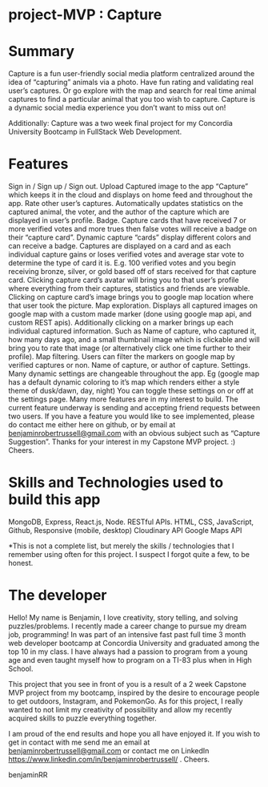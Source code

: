 # project-MVP : Capture

<!-- <img src='assets/header.png' style='width:100%' /> -->

# Summary

Capture is a fun user-friendly social media platform centralized around the idea of “capturing” animals via a photo. Have fun rating and validating real user’s captures. Or go explore with the map and search for real time animal captures to find a particular animal that you too wish to capture. Capture is a dynamic social media experience you don’t want to miss out on!

Additionally: Capture was a two week final project for my Concordia University Bootcamp in FullStack Web Development. 

# Features

Sign in / Sign up / Sign out.
Upload Captured image to the app “Capture” which keeps it in the cloud and displays on home feed and throughout the app.
Rate other user’s captures. Automatically updates statistics on the captured animal, the voter, and the author of the capture which are displayed in user’s profile.
Badge. Capture cards that have received 7 or more verified votes and more trues then false votes will receive a badge on their “capture card”.
Dynamic capture “cards” display different colors and can receive a badge. Captures are displayed on a card and as each individual capture gains or loses verified votes and average star vote to determine the type of card it is. E.g. 100 verified votes and you begin receiving bronze, silver, or gold based off of stars received for that capture card.
Clicking capture card’s avatar will bring you to that user’s profile where everything from their captures, statistics and friends are viewable.
Clicking on capture card’s image brings you to google map location where that user took the picture.
Map exploration. Displays all captured images on google map with a custom made marker (done using google map api, and custom REST apis). Additionally clicking on a marker brings up each individual captured information. Such as Name of capture, who captured it, how many days ago, and a small thumbnail image which is clickable and will bring you to rate that image (or alternatively click one time further to their profile).
Map filtering. Users can filter the markers on google map by verified captures or non. Name of capture, or author of capture.
Settings. Many dynamic settings are changeable throughout the app. Eg (google map has a default dynamic coloring to it’s map which renders either a style theme of dusk/dawn, day, night) You can toggle these settings on or off at the settings page.
Many more features are in my interest to build. The current feature underway is sending and accepting friend requests between two users. If you have a feature you would like to see implemented, please do contact me either here on github, or by email at benjaminrobertrussell@gmail.com with an obvious subject such as “Capture Suggestion”. Thanks for your interest in my Capstone MVP project. :) Cheers.

<!-- ![mvp gif](assets/img.gif) -->

# Skills and Technologies used to build this app

MongoDB, Express, React.js, Node.
RESTful APIs.
HTML, CSS, JavaScript,
Github,
Responsive (mobile, desktop)
Cloudinary API
Google Maps API

*This is not a complete list, but merely the skills / technologies that I remember using often for this project. I suspect I forgot quite a few, to be honest.


# The developer

Hello! My name is Benjamin, I love creativity, story telling, and solving puzzles/problems. I recently made a career change to pursue my dream job, programming! In was part of an intensive fast past full time 3 month web developer bootcamp at Concordia University and graduated among the top 10 in my class. I have always had a passion to program from a young age and even taught myself how to program on a TI-83 plus when in High School. 

This project that you see in front of you is a result of a 2 week Capstone MVP project from my bootcamp, inspired by the desire to encourage people to get outdoors, Instagram, and PokemonGo. As for this project, I really wanted to not limit my creativity of possibility and allow my recently acquired skills to puzzle everything together.

I am proud of the end results and hope you all have enjoyed it. If you wish to get in contact with me send me an email at benjaminrobertrussell@gmail.com or contact me on LinkedIn https://www.linkedin.com/in/benjaminrobertrussell/ . Cheers.

benjaminRR